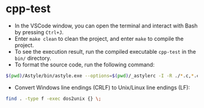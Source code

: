 # cpp-test

- In the VSCode window, you can open the terminal and interact with Bash by pressing `Ctrl+J`.
- Enter `make clean` to clean the project, and enter `make` to compile the project.
- To see the execution result, run the compiled executable `cpp-test` in the `bin/` directory.
- To format the source code, run the following command:

```bash
$(pwd)/Astyle/bin/astyle.exe --options=$(pwd)/_astylerc -I -R ./*.c,*.cpp,*.h --exclude=AStyle --formatted
```

- Convert Windows line endings (CRLF) to Unix/Linux line endings (LF):

```bash
find . -type f -exec dos2unix {} \;
```
